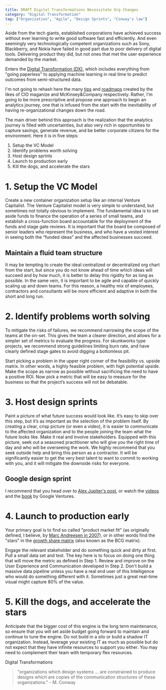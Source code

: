 ```yaml
---
title: DRAFT Digital Transformations Necessitate Org Changes
category: "Digital Transformation"
tag: ["Organization", "Agile", "Design Sprints", "Conway's law"]
---
```


Aside from the tech giants, established corporations have achieved success without ever learning to write good software fast and efficiently. And even seemingly very technologically competent organizations such as Sony, Blackberry, and Nokia have failed in good part due to poor delivery of digital tools. Delivering product they did, but not ones that met the user experience demanded by the market. 

Enters the [Digital Transformation (DX)](https://en.wikipedia.org/wiki/Digital_transformation), which includes everything from "going paperless" to applying machine learning in real time to predict outcomes from semi-structured data.

I'm not going to rehash here the many [tips](https://www.cio.com/article/3211428/what-is-digital-transformation-a-necessary-disruption.html) and [roadmaps](https://www.mckinsey.com/industries/financial-services/our-insights/a-roadmap-for-a-digital-transformation) created by the likes of CIO maganize and McKinsey&Company respectively. Rather, I'm going to be more prescriptive and propose one approach to begin an analytics journey, one that is infused from the start with the inevitability of having re-organizational changes down the road.

The main driver behind this approach is the realization that the analytics journey is filled with uncertainties, but also very rich in opportunities to capture savings, generate revenue, and be better corporate citizens for the environment. Here it is in five steps:

1. Setup the VC Model 
2. Identify problems worth solving
3. Host design sprints
4. Launch to production early
5. Kill the dogs, and accelerate the stars

# 1. Setup the VC Model

Create a new container organization setup like an internal Venture Capitalist. The Venture Capitalist model is very simple to understand, but sometimes not totally obvious to implement. The fundamental idea is to set aside funds to finance the operation of a series of small teams, and establish a cross-function board accountable for the deployment of the funds and stage gate reviews. It is important that the board be composed of senior leaders who represent the business, and who have a vested interest in seeing both the “funded ideas” and the affected businesses succeed.

## Maintain a fluid team structure

It may be tempting to create the ideal centralized or decentralized org chart from the start, but since you do not know ahead of time which ideas will succeed and by how much, it is better to delay this rigidity for as long as possible. In the same vein, it is important to be agile and capable of quickly scaling up and down teams. For this reason, a healthy mix of employees, contractors and consultants will be more efficient and adaptive in both the short and long run.

# 2. Identify problems worth solving

To mitigate the risks of failures, we recommend narrowing the scope of the teams at the on-set. This gives the team a clearer direction, and allows for a simpler set of metrics to evaluate the progress. For skunkworks type projects, we recommend strong guidelines limiting burn rate, and have clearly defined stage gates to avoid digging a bottomless pit.

Start picking a problem in the upper right corner of the feasibility vs. upside matrix. In other words, a highly feasible problem, with high potential upside. Make the scope as narrow as possible without sacrificing the need to have a positive ROI. Now pick a metric that will be easy to measure for the business so that the project’s success will not be debatable. 

# 3. Host design sprints

Paint a picture of what future success would look like. It’s easy to skip over this step, but it’s as important as the selection of the problem itself. By creating a clear, crisp picture (or even a video), it is easier to communicate to the affected organization and to the people joining the team what the future looks like. Make it real and involve stakeholders. Equipped with this picture, seek out a seasoned practitioner who will give you the right time of day and who will be overseeing the work. We highly recommend that you seek outside help and bring this person as a contractor. It will be significantly easier to get the very best talent to want to commit to working with you, and it will mitigate the downside risks for everyone.

## Google design sprint

I recommend that you head over to [Alex Jupiter's post](https://medium.theuxblog.com/a-product-design-toolkit-a-sprint-through-google-s-product-design-methodology-412b0743fadf), or watch the [videos](https://www.youtube.com/watch?v=Fc6A2WuEkZI&feature=youtu.be) and the [book](https://www.gv.com/sprint/) by Google Ventures.

# 4. Launch to production early

Your primary goal is to find so called "product market fit" (as originally defined, I believe, by [Marc Andreesen in 2007](https://web.stanford.edu/class/ee204/ProductMarketFit.html)), or in other words find the "stars" in the [growth share matrix](https://en.wikipedia.org/wiki/Growth%E2%80%93share_matrix) (also known as the BCG matrix). 

Engage the relevant stakeholder and do something quick and dirty at first. Pull a small data set and test. The key here is to focus on doing one thing that will move the metric as defined in Step 1. Review and improve on the User Experience and Communication developed in Step 2. Don't build a massive data pipeline unless you have a real end user of this Intelligence who would do something different with it. Sometimes just a great real-time visual might capture 80% of the value. 

# 5. Kill the dogs, and accelerate the stars

Anticipate that the bigger cost of this engine is the long term maintenance, so ensure that you will set aside budget going forward to maintain and continue to tune the engine. Do not build in a silo or build a shadow IT organization. Instead, leverage your existing IT as much as possible but do not expect that they have infinite resources to support you either. You may need to complement their team with temporary flex resources.

Digital Transformations 
> "organizations which design systems ... are constrained to produce designs which are copies of the communication structures of these organizations." - M. Conway


